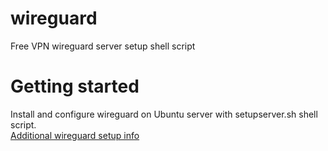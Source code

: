 # wireguard
Free VPN wireguard server setup shell script

# Getting started
Install and configure wireguard on Ubuntu server with setupserver.sh shell script. <br>
[Additional wireguard setup info](https://upcloud.com/resources/tutorials/get-started-wireguard-vpn)
